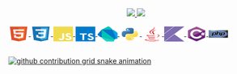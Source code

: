 ##

<div align="center">
  <a href="https://github.com/kevindavidlgirs/kevingirs/">
  <img height="180em" src="https://github-readme-stats.vercel.app/api?username=kevindavidlgirs&show_icons=true&theme=radical&include_all_commits=true&count_private=true"/>
  <img height="180em" src="https://github-readme-stats.vercel.app/api/top-langs/?username=kevindavidlgirs&layout=compact&langs_count=7&theme=radical"/>
</div>
<div style="display: inline_block"><br>
  <img align="center" alt="Kev-HTML" height="30" width="40" src="https://raw.githubusercontent.com/devicons/devicon/master/icons/html5/html5-original.svg">
  <img align="center" alt="Kev-CSS" height="30" width="40" src="https://raw.githubusercontent.com/devicons/devicon/master/icons/css3/css3-original.svg">
  <img align="center" alt="Kev-Js" height="30" width="40" src="https://raw.githubusercontent.com/devicons/devicon/master/icons/javascript/javascript-plain.svg">
  <img align="center" alt="Kev-Ts" height="30" width="40" src="https://raw.githubusercontent.com/devicons/devicon/master/icons/typescript/typescript-plain.svg">
   <img align="center" alt="Kev-Csharp" height="30" width="40" src="https://raw.githubusercontent.com/devicons/devicon/master/icons/dart/dart-original.svg">
  <img align="center" alt="Kev-Python" height="30" width="40" src="https://raw.githubusercontent.com/devicons/devicon/master/icons/python/python-original.svg">
  <img align="center" alt="Kev-Kotlin" height="30" width="40" src="https://raw.githubusercontent.com/devicons/devicon/master/icons/java/java-plain.svg">
  <img align="center" alt="Kev-Kotlin" height="30" width="40" src="https://raw.githubusercontent.com/devicons/devicon/master/icons/kotlin/kotlin-plain.svg">
  <img align="center" alt="Kev-Csharp" height="30" width="40" src="https://raw.githubusercontent.com/devicons/devicon/master/icons/csharp/csharp-original.svg">
  <img align="center" alt="Kev-Csharp" height="30" width="40" src="https://raw.githubusercontent.com/devicons/devicon/master/icons/php/php-original.svg">
</div>
  
## 
  
<div> 

  ![github contribution grid snake animation](https://github.com/kevindavidlgirs/kevingirs/blob/output/github-contribution-grid-snake-dark.svg#gh-dark-mode-only)
  
</div>

